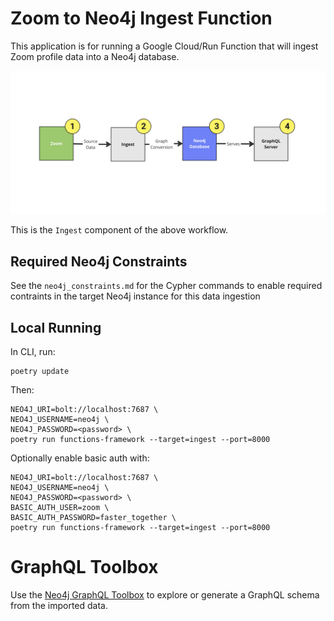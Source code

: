 # Zoom to Neo4j Ingest Function

This application is for running a Google Cloud/Run Function that will ingest Zoom profile data into a Neo4j database.

![Workflow Diagram](media/arch_diagram.png)

This is the `Ingest` component of the above workflow.

## Required Neo4j Constraints

See the `neo4j_constraints.md` for the Cypher commands to enable required contraints in the target Neo4j instance for this data ingestion

## Local Running

In CLI, run:

```
poetry update
```

Then:

```
NEO4J_URI=bolt://localhost:7687 \
NEO4J_USERNAME=neo4j \
NEO4J_PASSWORD=<password> \
poetry run functions-framework --target=ingest --port=8000
```

Optionally enable basic auth with:

```
NEO4J_URI=bolt://localhost:7687 \
NEO4J_USERNAME=neo4j \
NEO4J_PASSWORD=<password> \
BASIC_AUTH_USER=zoom \
BASIC_AUTH_PASSWORD=faster_together \
poetry run functions-framework --target=ingest --port=8000
```

# GraphQL Toolbox

Use the [Neo4j GraphQL Toolbox](https://graphql-toolbox.neo4j.io/) to explore or generate a GraphQL schema from the imported data.
